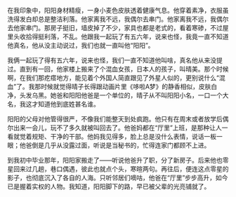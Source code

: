 在我印象中，阳阳身材精瘦，一身小麦色皮肤透着健康气息。他穿着素净，衣服虽洗得发白却总是整洁利落。他家离我不远，我偶尔去串门。他家离我不远，我偶尔去他家串门。那房子挺旧，墙皮掉了不少，家具也都是老式的，看着寒碜，不过屋里头收拾得挺利落，不乱。他跟我一起玩了有五六年，说来也怪，我竟一直不知道他真名，他从没主动说过，我们也就一直叫他“阳阳”。

我俩一起玩了得有五六年，说来也怪，我们一直不知道他叫啥，真名他从来没提过。直到有一回，他家楼上搬来了个混血女孩，日本人的孩子，叫晴美。那个时候啊，在我们那疙瘩地方，能见着个外国人简直跟见了外星人似的，更别说什么“混血”了。我那时候就觉得晴子长得跟动画片里《哆啦A梦》的静香相似，皮肤白净，头发乌黑。她爸和阳阳他爸是一个单位的，晴子从不叫阳阳小名，一口一个大名，我这才知道他到底姓甚名谁。

阳阳的父母对他管得很严，不像我们能整天到处疯跑。他只有在周末或者放学后偶尔出来一会儿，玩不了多久就被叫回去了。他爸妈都在“厅里”上班，是那种让人一看就觉着规矩、干净的干部。他妈我见得多，脸上总是没什么表情，说话一板一眼；他爸倒是几乎从没露过面，听说是当秘书的，忙得连家门都顾不上进。

到我初中毕业那年，阳阳家搬走了——听说他爸升了职，分了新房子。后来他也零星回来过几趟，巷口偶遇，彼此也就点个头，寒暄两句。再往后，便连这点零星的影子，也彻底沉入了各自的人海。只听邻居们嘀咕，他爸在“厅里”步步高升，如今已是握着实权的人物。我知道，阳阳脚下的路，早已被父辈的光亮铺就了。